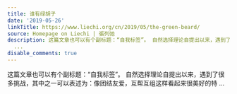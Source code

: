 ```yaml
---
title: 谁有绿胡子
date: '2019-05-26'
linkTitle: https://www.liechi.org/cn/2019/05/the-green-beard/
source: Homepage on Liechi | 張列弛
description: 这篇文章也可以有个副标题：“自我标签”。 自然选择理论自提出以来，遇到了很多挑战，其中之一可以表述为：像团结友爱，互帮互组这样看起来很美好的特
  ...
disable_comments: true
---
```

这篇文章也可以有个副标题：“自我标签”。 自然选择理论自提出以来，遇到了很多挑战，其中之一可以表述为：像团结友爱，互帮互组这样看起来很美好的特 ...